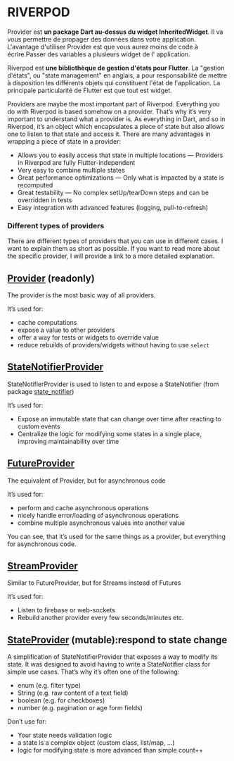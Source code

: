 # RIVERPOD

Provider est **un package Dart au-dessus du widget InheritedWidget**. Il va vous permettre de propager des données dans votre application. L'avantage d'utiliser Provider est que vous aurez moins de code à écrire.Passer des variables a plusieurs widget de l' application.

Riverpod est **une bibliothèque de gestion d'états pour Flutter**. La "gestion d'états", ou "state management" en anglais, a pour responsabilité de mettre à disposition les différents objets qui constituent l'état de l'application. La principale particularité de Flutter est que tout est widget.

Providers are maybe the most important part of Riverpod. Everything you do with Riverpod is based somehow on a provider. That’s why it’s very important to understand what a provider is. As everything in Dart, and so in Riverpod, it’s an object which encapsulates a piece of state but also allows one to listen to that state and access it. There are many advantages in wrapping a piece of state in a provider:

- Allows you to easily access that state in multiple locations — Providers in Riverpod are fully Flutter-independent
- Very easy to combine multiple states
- Great performance optimizations — Only what is impacted by a state is recomputed
- Great testability — No complex setUp/tearDown steps and can be overridden in tests
- Easy integration with advanced features (logging, pull-to-refresh)

### Different types of providers

There are different types of providers that you can use in different cases. I want to explain them as short as possible. If you want to read more about the specific provider, I will provide a link to a more detailed explanation.

## [Provider](https://riverpod.dev/docs/providers/provider/) (readonly)

The provider is the most basic way of all providers.

It’s used for:

- cache computations
- expose a value to other providers
- offer a way for tests or widgets to override value
- reduce rebuilds of providers/widgets without having to use `select`

## [StateNotifierProvider](https://riverpod.dev/docs/providers/state_notifier_provider/)

StateNotifierProvider is used to listen to and expose a StateNotifier (from package [state_notifier](https://pub.dev/packages/state_notifier))

It’s used for:

- Expose an immutable state that can change over time after reacting to custom events
- Centralize the logic for modifying some states in a single place, improving maintainability over time

## [FutureProvider](https://riverpod.dev/docs/providers/future_provider/)

The equivalent of Provider, but for asynchronous code

It’s used for:

- perform and cache asynchronous operations
- nicely handle error/loading of asynchronous operations
- combine multiple asynchronous values into another value

You can see, that it’s used for the same things as a provider, but everything for asynchronous code.

## [StreamProvider](https://riverpod.dev/docs/providers/stream_provider/)

Similar to FutureProvider, but for Streams instead of Futures

It’s used for:

- Listen to firebase or web-sockets
- Rebuild another provider every few seconds/minutes etc.

## [StateProvider](https://riverpod.dev/docs/providers/state_provider/) (mutable):respond to state change

A simplification of StateNotifierProvider that exposes a way to modify its state. It was designed to avoid having to write a StateNotifier class for simple use cases. That’s why it’s often one of the following:

- enum (e.g. filter type)
- String (e.g. raw content of a text field)
- boolean (e.g. for checkboxes)
- number (e.g. pagination or age form fields)

Don’t use for:

- Your state needs validation logic
- a state is a complex object (custom class, list/map, …)
- logic for modifying state is more advanced than simple count++

